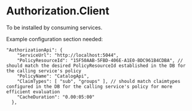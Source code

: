 # Authorization.Client
To be installed by consuming services.

Example configuration section needed:
```
"AuthorizationApi": {
    "ServiceUrl": "http://localhost:5044",
    "PolicyResourceId": "15F50AAB-5FBD-406E-A1E0-BDC961B4CDBA", // should match the desired PolicyResourceId established in the DB for the calling service's policy
    "PolicyName": "CatalogApi", 
    "ClaimTypes": [ "sub", "groups" ], // should match claimtypes configured in the DB for the calling service's policy for more efficient evaluation
    "CacheDuration": "0.00:05:00"
  },
```
